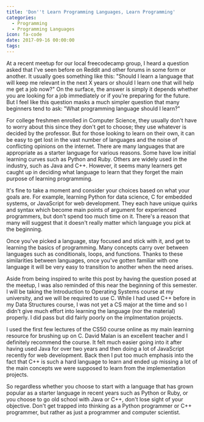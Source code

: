 ```yaml
---
title: 'Don''t Learn Programming Languages, Learn Programming'
categories:
  - Programming
  - Programming Languages
icon: fa-code
date: 2017-09-16 00:00:00
tags:
---
```



At a recent meetup for our local freecodecamp group, I heard a question asked that I've seen before on Reddit and other forums in some form or another. It usually goes something like this: "Should I learn a language that will keep me relevant in the next X years or should I learn one that will help me get a job now?" On the surface, the answer is simply it depends whether you are looking for a job immediately or if you're preparing for the future. But I feel like this question masks a much simpler question that many beginners tend to ask: "What programming language should I learn?"

For college freshmen enrolled in Computer Science, they usually don't have to worry about this since they don't get to choose; they use whatever is decided by the professor. But for those looking to learn on their own, it can be easy to get lost in the vast number of languages and the noise of conflicting opinions on the internet. There are many languages that are appropriate as a starter language for various reasons. Some have low initial learning curves such as Python and Ruby. Others are widely used in the industry, such as Java and C++. However, it seems many learners get caught up in deciding what language to learn that they forget the main purpose of learning programming.

It's fine to take a moment and consider your choices based on what your goals are. For example, learning Python for data science, C for embedded systems, or JavaScript for web development. They each have unique quirks and syntax which become main points of argument for experienced programmers, but don't spend too much time on it. There's a reason that many will suggest that it doesn't really matter which language you pick at the beginning.

Once you've picked a language, stay focused and stick with it, and get to learning the basics of programming. Many concepts carry over between languages such as conditionals, loops, and functions. Thanks to these similarities between languages, once you've gotten familiar with one language it will be very easy to transition to another when the need arises.

Aside from being inspired to write this post by having the question posed at the meetup, I was also reminded of this near the beginning of this semester. I will be taking the Introduction to Operating Systems course at my university, and we will be required to use C. While I had used C++ before in my Data Structures course, I was not yet a CS major at the time and so I didn't give much effort into learning the language (nor the material) properly. I did pass but did fairly poorly on the implmentation projects.

I used the first few lectures of the CS50 course online as my main learning resource for brushing up on C. David Malan is an excellent teacher and I definitely recommend the course. It felt much easier going into it after having used Java for over two years and then doing a lot of JavaScript recently for web development. Back then I put too much emphasis into the fact that C++ is such a hard language to learn and ended up missing a lot of the main concepts we were supposed to learn from the implementation projects.

So regardless whether you choose to start with a language that has grown popular as a starter language in recent years such as Python or Ruby, or you choose to go old school with Java or C++, don't lose sight of your objective. Don't get trapped into thinking as a Python programmer or C++ programmer, but rather as just a programmer and computer scientist.